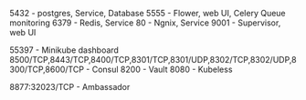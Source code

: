 5432 - postgres, Service, Database
5555 - Flower, web UI, Celery Queue monitoring
6379 - Redis, Service
80   - Ngnix, Service
9001 - Supervisor, web UI


55397 - Minikube dashboard
8500/TCP,8443/TCP,8400/TCP,8301/TCP,8301/UDP,8302/TCP,8302/UDP,8300/TCP,8600/TCP - Consul
8200 - Vault
8080 - Kubeless

8877:32023/TCP - Ambassador
